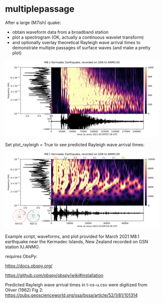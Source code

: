 # multiplepassage

After a large (M7ish) quake:
* obtain waveform data from a broadband station
* plot a spectrogram (OK, actually a continuous wavelet transform)
* and optionally overlay theoretical Rayleigh wave arrival times
to demonstrate multiple passages of surface waves
(and make a pretty plot)

![M8.1 Kermadec quake at IU.ANMO](https://github.com/ewolin/multiplepassage/blob/main/multiplepassage.png?raw=true)

Set plot\_rayleigh = True to see predicted Rayleigh wave arrival times:

![M8.1 Kermadec quake at IU.ANMO, Rayleigh wave arrivals overlaid](https://github.com/ewolin/multiplepassage/blob/main/multiplepassage_arrivals_on.png?raw=true)



Example script, waveforms, and plot provided for March 2021 M8.1 earthquake near the Kermadec Islands, New Zealand recorded on GSN station IU.ANMO.

requires ObsPy:

https://docs.obspy.org/

https://github.com/obspy/obspy/wiki#installation


Predicted Rayleigh wave arrival times in t-vs-u.csv were digitized from Oliver (1962) Fig 2: https://pubs.geoscienceworld.org/ssa/bssa/article/52/1/81/101314
